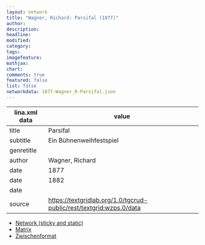 ```yaml
---
layout: network
title: "Wagner, Richard: Parsifal (1877)"
author:
description:
headline:
modified:
category:
tags:
imagefeature: 
mathjax: 
chart: 
comments: true
featured: false
list: false
networkdata: 1877-Wagner_R-Parsifal.json
---
```

lina.xml data  | value
------------- | -------------
title|Parsifal
subtitle|Ein Bühnenweihfestspiel
genretitle|
author|Wagner, Richard
date|1877
date|1882
date|
source|https://textgridlab.org/1.0/tgcrud-public/rest/textgrid:wzps.0/data


* [Network (sticky and static)](/network413)
* [Matrix](/matrix413)
* [Zwischenformat](/lina413 )

